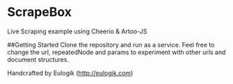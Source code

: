 # ScrapeBox
Live Scraping example using Cheerio &amp; Artoo-JS

##Getting Started
Clone the repository and run as a service.
Feel free to change the url, repeatedNode and params to experiment with other urls and document structures.

Handcrafted by Eulogik (http://eulogik.com)
